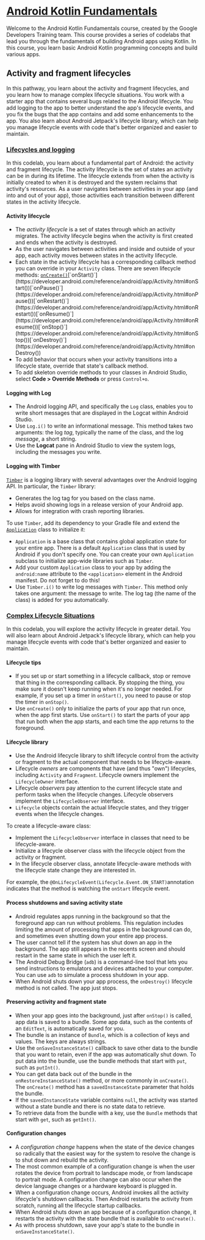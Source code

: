 # [Android Kotlin Fundamentals](https://developer.android.com/codelabs/kotlin-android-training-welcome)

Welcome to the Android Kotlin Fundamentals course, created by the Google Developers Training team. This course provides a series of codelabs that lead you through the fundamentals of building Android apps using Kotlin. In this course, you learn basic Android Kotlin programming concepts and build various apps.

## Activity and fragment lifecycles

In this pathway, you learn about the activity and fragment lifecycles, and you learn how to manage complex lifecycle situations. You work with a starter app that contains several bugs related to the Android lifecycle. You add logging to the app to better understand the app's lifecycle events, and you fix the bugs that the app contains and add some enhancements to the app. You also learn about Android Jetpack's lifecycle library, which can help you manage lifecycle events with code that's better organized and easier to maintain.

### [Lifecycles and logging](https://developer.android.com/codelabs/kotlin-android-training-lifecycles-logging)

In this codelab, you learn about a fundamental part of Android: the activity and fragment lifecycle. The activity lifecycle is the set of states an activity can be in during its lifetime. The lifecycle extends from when the activity is initially created to when it is destroyed and the system reclaims that activity's resources. As a user navigates between activities in your app (and into and out of your app), those activities each transition between different states in the activity lifecycle.

#### Activity lifecycle

- The *activity lifecycle* is a set of states through which an activity migrates. The activity lifecycle begins when the activity is first created and ends when the activity is destroyed.
- As the user navigates between activities and inside and outside of your app, each activity moves between states in the activity lifecycle.
- Each state in the activity lifecycle has a corresponding callback method you can override in your `Activity` class. There are seven lifecycle methods: [`onCreate()`](https://developer.android.com/reference/android/app/Activity.html#onCreate(android.os.Bundle))[`onStart()`](https://developer.android.com/reference/android/app/Activity.html#onStart())[`onPause()`](https://developer.android.com/reference/android/app/Activity.html#onPause())[`onRestart()`](https://developer.android.com/reference/android/app/Activity.html#onRestart())[`onResume()`](https://developer.android.com/reference/android/app/Activity.html#onResume())[`onStop()`](https://developer.android.com/reference/android/app/Activity.html#onStop())[`onDestroy()`](https://developer.android.com/reference/android/app/Activity.html#onDestroy())
- To add behavior that occurs when your activity transitions into a lifecycle state, override that state's callback method.
- To add skeleton override methods to your classes in Android Studio, select **Code > Override Methods** or press `Control+o`.

#### Logging with Log

- The Android logging API, and specifically the `Log` class, enables you to write short messages that are displayed in the Logcat within Android Studio.
- Use `Log.i()` to write an informational message. This method takes two arguments: the log *tag*, typically the name of the class, and the log *message*, a short string.
- Use the **Logcat** pane in Android Studio to view the system logs, including the messages you write.

#### Logging with Timber

[`Timber`](https://github.com/JakeWharton/timber) is a logging library with several advantages over the Android logging API. In particular, the `Timber` library:

- Generates the log tag for you based on the class name.
- Helps avoid showing logs in a release version of your Android app.
- Allows for integration with crash reporting libraries.

To use `Timber`, add its dependency to your Gradle file and extend the [`Application`](https://developer.android.com/reference/android/app/Application) class to initialize it:

- `Application` is a base class that contains global application state for your entire app. There is a default `Application` class that is used by Android if you don't specify one. You can create your own `Application` subclass to initialize app-wide libraries such as `Timber`.
- Add your custom `Application` class to your app by adding the `android:name` attribute to the `<application>` element in the Android manifest. Do not forget to do this!
- Use `Timber.i()` to write log messages with `Timber`. This method only takes one argument: the message to write. The log tag (the name of the class) is added for you automatically.

### [Complex Lifecycle Situations](https://developer.android.com/codelabs/kotlin-android-training-complex-lifecycle)

In this codelab, you will explore the activity lifecycle in greater detail. You will also learn about Android Jetpack's lifecycle library, which can help you manage lifecycle events with code that's better organized and easier to maintain.

#### Lifecycle tips

- If you set up or start something in a lifecycle callback, stop or remove that thing in the corresponding callback. By stopping the thing, you make sure it doesn't keep running when it's no longer needed. For example, if you set up a timer in `onStart()`, you need to pause or stop the timer in `onStop()`.
- Use `onCreate()` only to initialize the parts of your app that run once, when the app first starts. Use `onStart()` to start the parts of your app that run both when the app starts, and each time the app returns to the foreground.

#### Lifecycle library

- Use the Android lifecycle library to shift lifecycle control from the activity or fragment to the actual component that needs to be lifecycle-aware.
- Lifecycle *owners* are components that have (and thus "own") lifecycles, including `Activity` and `Fragment`. Lifecycle owners implement the `LifecycleOwner` interface.
- Lifecycle *observers* pay attention to the current lifecycle state and perform tasks when the lifecycle changes. Lifecycle observers implement the `LifecycleObserver` interface.
- `Lifecycle` objects contain the actual lifecycle states, and they trigger events when the lifecycle changes.

To create a lifecycle-aware class:

- Implement the `LifecycleObserver` interface in classes that need to be lifecycle-aware.
- Initialize a lifecycle observer class with the lifecycle object from the activity or fragment.
- In the lifecycle observer class, annotate lifecycle-aware methods with the lifecycle state change they are interested in.

For example, the `@OnLifecycleEvent(Lifecycle.Event.ON_START)`annotation indicates that the method is watching the `onStart` lifecycle event.

#### Process shutdowns and saving activity state

- Android regulates apps running in the background so that the foreground app can run without problems. This regulation includes limiting the amount of processing that apps in the background can do, and sometimes even shutting down your entire app process.
- The user cannot tell if the system has shut down an app in the background. The app still appears in the recents screen and should restart in the same state in which the user left it.
- The Android Debug Bridge (`adb`) is a command-line tool that lets you send instructions to emulators and devices attached to your computer. You can use `adb` to simulate a process shutdown in your app.
- When Android shuts down your app process, the `onDestroy()` lifecycle method is not called. The app just stops.

#### Preserving activity and fragment state

- When your app goes into the background, just after `onStop()` is called, app data is saved to a bundle. Some app data, such as the contents of an `EditText`, is automatically saved for you.
- The bundle is an instance of `Bundle`, which is a collection of keys and values. The keys are always strings.
- Use the `onSaveInstanceState()` callback to save other data to the bundle that you want to retain, even if the app was automatically shut down. To put data into the bundle, use the bundle methods that start with `put`, such as `putInt()`.
- You can get data back out of the bundle in the `onRestoreInstanceState()` method, or more commonly in `onCreate()`. The `onCreate()` method has a `savedInstanceState` parameter that holds the bundle.
- If the `savedInstanceState` variable contains `null`, the activity was started without a state bundle and there is no state data to retrieve.
- To retrieve data from the bundle with a key, use the `Bundle` methods that start with `get`, such as `getInt()`.

#### Configuration changes

- A *configuration change* happens when the state of the device changes so radically that the easiest way for the system to resolve the change is to shut down and rebuild the activity.
- The most common example of a configuration change is when the user rotates the device from portrait to landscape mode, or from landscape to portrait mode. A configuration change can also occur when the device language changes or a hardware keyboard is plugged in.
- When a configuration change occurs, Android invokes all the activity lifecycle's shutdown callbacks. Then Android restarts the activity from scratch, running all the lifecycle startup callbacks.
- When Android shuts down an app because of a configuration change, it restarts the activity with the state bundle that is available to `onCreate()`.
- As with process shutdown, save your app's state to the bundle in `onSaveInstanceState()`.